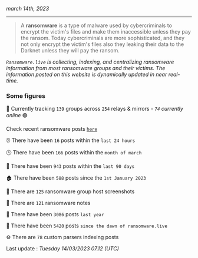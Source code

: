 _march 14th, 2023_

---

> A **ransomware** is a type of malware used by cybercriminals to encrypt the victim's files and make them inaccessible unless they pay the ransom. Today cybercriminals are more sophisticated, and they not only encrypt the victim's files also they leaking their data to the Darknet unless they will pay the ransom.


_`Ransomware.live` is collecting, indexing, and centralizing ransomware information from most ransomware groups and their victims. The information posted on this website is dynamically updated in near real-time._

### Some figures 

🔎 Currently tracking `139` groups across `254` relays & mirrors - _`74` currently online_ 🟢

Check recent ransomware posts [`here`](recentposts.md)


⏰ There have been `16` posts within the `last 24 hours`

🕓 There have been `166` posts within the `month of march`

📅 There have been `943` posts within the `last 90 days`

🏚 There have been `588` posts since the `1st January 2023`

📸 There are `125` ransomware group host screenshots

📝 There are `121` ransomware notes

🚀 There have been `3086` posts `last year`

🐣 There have been `5420` posts `since the dawn of ransomware.live`

⚙️ There are `78` custom parsers indexing posts



Last update : _Tuesday 14/03/2023 07.12 (UTC)_

